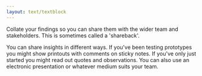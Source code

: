 ```yaml
---
layout: text/textblock
---
```


Collate your findings so you can share them with the wider team and stakeholders. This is sometimes called a 'shareback'. 

You can share insights in different ways. If you've been testing prototypes you might show printouts with comments on sticky notes. If you've only just started you might read out quotes and observations. You can also use an electronic presentation or whatever medium suits your team.

